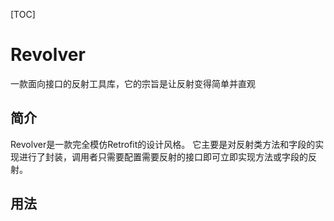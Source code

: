 [TOC]

# Revolver
一款面向接口的反射工具库，它的宗旨是让反射变得简单并直观

## 简介
Revolver是一款完全模仿Retrofit的设计风格。
它主要是对反射类方法和字段的实现进行了封装，调用者只需要配置需要反射的接口即可立即实现方法或字段的反射。

## 用法